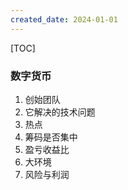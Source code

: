 ```yaml
---
created_date: 2024-01-01
---
```


[TOC]

### 数字货币

1. 创始团队
2. 它解决的技术问题
3. 热点
4. 筹码是否集中
5. 盈亏收益比
6. 大环境
7. 风险与利润
